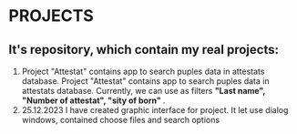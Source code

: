 # PROJECTS
<h2> It's repository, which contain my real projects: </h2>
<ol>
  <li>Project "Attestat" contains app to search puples data in attestats database. Project "Attestat" contains app to search puples data in attestats database. Currently, we can use as filters <b>"Last name", "Number of attestat", "sity of born" </b>. </li>
  <li>25.12.2023 I have created graphic interface for project. It let use dialog windows, contained choose files and search options</li>
</ol>
